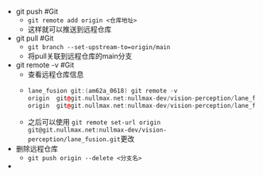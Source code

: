 - git push #Git
	- `git remote add origin <仓库地址>`
	- 这样就可以推送到远程仓库
- git pull #Git
	- `git branch --set-upstream-to=origin/main`
	- 将pull关联到远程仓库的main分支
- git remote -v #Git
	- 查看远程仓库信息
	- ```cpp
	  lane_fusion git:(am62a_0618) git remote -v                
	  origin  git@git.nullmax.net:nullmax-dev/vision-perception/lane_fusion.git (fetch)
	  origin  git@git.nullmax.net:nullmax-dev/vision-perception/lane_fusion.git (push)
	  ```
	- 之后可以使用 `git remote set-url origin git@git.nullmax.net:nullmax-dev/vision-perception/lane_fusion.git`更改
- 删除远程仓库
	- `git push origin --delete <分支名>`
-